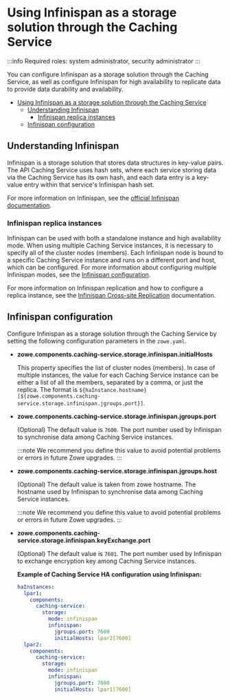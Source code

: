 # Using Infinispan as a storage solution through the Caching Service

:::info Required roles: system administrator, security administrator
:::

You can configure Infinispan as a storage solution through the Caching Service, as well as configure Infinispan for high availability to replicate data to provide data durability and availability.

- [Using Infinispan as a storage solution through the Caching Service](#using-infinispan-as-a-storage-solution-through-the-caching-service)
  - [Understanding Infinispan](#understanding-infinispan)
    - [Infinispan replica instances](#infinispan-replica-instances)
  - [Infinispan configuration](#infinispan-configuration)

## Understanding Infinispan

Infinispan is a storage solution that stores data structures in key-value pairs. The API Caching Service uses hash sets, where each
service storing data via the Caching Service has its own hash, and each data entry is a key-value entry within that service's Infinispan hash set.

For more information on Infinispan, see the [official Infinispan documentation](https://infinispan.org/documentation/).

### Infinispan replica instances

Infinispan can be used with both a standalone instance and high availability mode. When using multiple Caching Service instances, 
it is necessary to specify all of the cluster nodes (members). Each Infinispan node is bound to a specific Caching Service instance and runs on a different port and host, which can be configured. For more information about configuring multiple Infinispan modes, see the [Infinispan configuration](#infinispan-configuration). 

For more information on Infinispan replication and how to configure a replica instance, see the [Infinispan Cross-site Replication](https://infinispan.org/docs/stable/titles/xsite/xsite.html) documentation.

## Infinispan configuration

Configure Infinispan as a storage solution through the Caching Service by setting the following configuration parameters in the `zowe.yaml`.
 
* **zowe.components.caching-service.storage.infinispan.initialHosts**

  This property specifies the list of cluster nodes (members). In case of multiple instances, the value for each Caching Service instance can be 
  either a list of all the members, separated by a comma, or just the replica. The format is `${haInstance.hostname}[${zowe.components.caching-service.storage.infinispan.jgroups.port}]`.


* **zowe.components.caching-service.storage.infinispan.jgroups.port**

  (Optional) The default value is `7600`. The port number used by Infinispan to synchronise data among Caching Service instances.

  :::note
  We recommend you define this value to avoid potential problems or errors in future Zowe upgrades.
  :::

* **zowe.components.caching-service.storage.infinispan.jgroups.host**

  (Optional) The default value is taken from zowe hostname. The hostname used by Infinispan to synchronise data among Caching Service instances. 

  :::note
  We recommend you define this value to avoid potential problems or errors in future Zowe upgrades.
  :::

* **zowe.components.caching-service.storage.infinispan.keyExchange.port**

  (Optional) The default value is `7601`. The port number used by Infinispan to exchange encryption key among Caching Service instances.


  **Example of Caching Service HA configuration using Infinispan:**

  ```yaml
  haInstances:
    lpar1:
      components:
        caching-service:
          storage:
            mode: infinispan
            infinispan:
              jgroups.port: 7600
              initialHosts: lpar2[7600]
    lpar2:
      components:
        caching-service:
          storage:
            mode: infinispan
            infinispan:
              jgroups.port: 7600
              initialHosts: lpar1[7600]
  ```